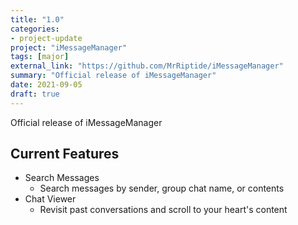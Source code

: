 ```yaml
---
title: "1.0"
categories:
- project-update
project: "iMessageManager"
tags: [major]
external_link: "https://github.com/MrRiptide/iMessageManager"
summary: "Official release of iMessageManager"
date: 2021-09-05
draft: true
---
```

Official release of iMessageManager

## Current Features

- Search Messages
    - Search messages by sender, group chat name, or contents
- Chat Viewer
    - Revisit past conversations and scroll to your heart's content